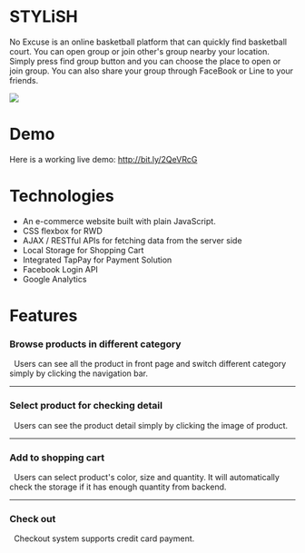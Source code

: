 # STYLiSH

No Excuse is an online basketball platform that can quickly find basketball court. You can open group or join other's group nearby your location. Simply press find group button and you can choose the place to open or join group. You can also share your group through FaceBook or Line to your friends.

![](https://i.imgur.com/jcUfXNo.jpg)





# Demo

Here is a working live demo: 
http://bit.ly/2QeVRcG


# Technologies

* An e-commerce website built with plain JavaScript.
* CSS flexbox for RWD
* AJAX / RESTful APIs for fetching data from the server side
* Local Storage for Shopping Cart
* Integrated TapPay for Payment Solution
* Facebook Login API
* Google Analytics


# Features

### Browse products in different category
&nbsp;&nbsp;Users can see all the product in front page and switch different category simply by clicking the navigation bar.

---


### Select product for checking detail
&nbsp;&nbsp;Users can see the product detail simply by clicking the image of product.


---

### Add to shopping cart 
&nbsp;&nbsp;Users can select product's color, size and quantity. It will automatically check the storage if it has enough quantity from backend. 



---
### Check out
&nbsp;&nbsp;Checkout system supports credit card payment.









